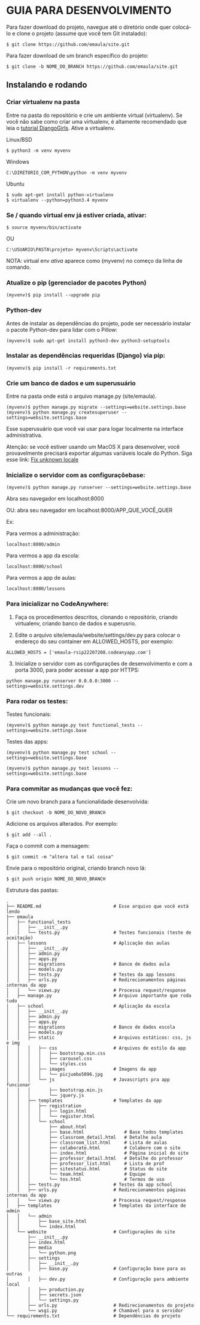 # GUIA PARA DESENVOLVIMENTO

Para fazer download do projeto, navegue até o diretório onde quer colocá-lo e clone o projeto (assume que você tem Git instalado):
```
$ git clone https://github.com/emaula/site.git
```

Para fazer download de um branch específico do projeto:
```
$ git clone -b NOME_DO_BRANCH https://github.com/emaula/site.git
```

## Instalando e rodando

### Criar virtualenv na pasta
Entre na pasta do repositório e crie um ambiente virtual (virtualenv). Se você não sabe como criar uma virtualenv, é altamente recomendado que leia o [tutorial DjangoGirls](http://tutorial.djangogirls.org/pt/django_installation/). Ative a virtualenv.

Linux/BSD
```
$ python3 -m venv myvenv
```

Windows
```
C:\DIRETORIO_COM_PYTHON\python -m venv myvenv
```

Ubuntu
```
$ sudo apt-get install python-virtualenv
$ virtualenv --python=python3.4 myvenv
```

### Se / quando virtual env já estiver criada, ativar:
```
$ source myvenv/bin/activate
```
OU
```
C:\USUARIO\PASTA\projeto> myvenv\Scripts\activate
```

NOTA: virtual env *ativa* aparece como (myvenv) no começo da linha de comando.


### Atualize o pip (gerenciador de pacotes Python)
```
(myvenv)$ pip install --upgrade pip
```

### Python-dev
Antes de instalar as dependências do projeto, pode ser necessário instalar o pacote Python-dev para lidar com o Pillow:
```
(myvenv)$ sudo apt-get install python3-dev python3-setuptools
```


### Instalar as dependências requeridas (Django) via pip:
```
(myvenv)$ pip install -r requirements.txt
```

### Crie um banco de dados e um superusuário
Entre na pasta onde está o arquivo manage.py (site/emaula).
```
(myvenv)$ python manage.py migrate --settings=website.settings.base
(myvenv)$ python manage.py createsuperuser --settings=website.settings.base
```

Esse superusuário que você vai usar para logar localmente na interface administrativa.

Atenção: se você estiver usando um MacOS X para desenvolver, você provavelmente precisará exportar algumas variáveis locale do Python. Siga esse link: [Fix unknown locale](http://patrick.arminio.info/fix-valueerror-unknown-locale-utf8/)

###  Inicialize o servidor com as configuraçõebase:
```
(myvenv)$ python manage.py runserver --settings=website.settings.base
```
Abra seu navegador em localhost:8000

OU: abra seu navegador em localhost:8000/APP_QUE_VOCÊ_QUER

Ex:

Para vermos a administração:
```
localhost:8000/admin
```

Para vermos a app da escola:
```
localhost:8000/school
```

Para vermos a app de aulas:
```
localhost:8000/lessons
```


### Para inicializar no CodeAnywhere:
1. Faça os procedimentos descritos, clonando o repositório, criando virtualenv, criando banco de dados e superusrio.


2. Edite o arquivo site/emaula/website/settings/dev.py para colocar o endereço do seu container em ALLOWED_HOSTS, por exemplo:
```
ALLOWED_HOSTS = ['emaula-rsip22207208.codeanyapp.com']
```

3. Inicialize o servidor com as configurações de desenvolvimento e com a porta 3000, para poder acessar a app por HTTPS:

```
python manage.py runserver 0.0.0.0:3000 --settings=website.settings.dev
```

### Para rodar os testes:

Testes funcionais:

```
(myvenv)$ python manage.py test functional_tests --settings=website.settings.base
```

Testes das apps:

```
(myvenv)$ python manage.py test school --settings=website.settings.base

(myvenv)$ python manage.py test lessons --settings=website.settings.base
```

### Para commitar as mudanças que você fez:

Crie um novo branch para a funcionalidade desenvolvida:
```
$ git checkout -b NOME_DO_NOVO_BRANCH
```

Adicione os arquivos alterados. Por exemplo:
```
$ git add --all .
```

Faça o commit com a mensagem:
```
$ git commit -m "altera tal e tal coisa"

```

Envie para o repositório original, criando branch novo lá:
```
$ git push origin NOME_DO_NOVO_BRANCH
```


Estrutura das pastas:
```
.
├── README.md                           # Esse arquivo que você está lendo
├── emaula
│   ├── functional_tests                
│   │   ├── __init__.py
│   │   └── tests.py                    # Testes funcionais (teste de aceitação)
│   ├── lessons                         # Aplicação das aulas
│   │   ├── __init__.py
│   │   ├── admin.py
│   │   ├── apps.py
│   │   ├── migrations                  # Banco de dados aula
│   │   ├── models.py
│   │   ├── tests.py                    # Testes da app lessons
│   │   ├── urls.py                     # Redirecionamentos páginas internas da app
│   │   └── views.py                    # Processa request/response
│   ├── manage.py                       # Arquivo importante que roda tudo
│   ├── school                          # Aplicação da escola
│   │   ├── __init__.py
│   │   ├── admin.py
│   │   ├── apps.py
│   │   ├── migrations                  # Banco de dados escola
│   │   ├── models.py
│   │   ├── static                      # Arquivos estáticos: css, js e img
│   │   │   ├── css                     # Arquivos de estilo da app
│   │   │   │   ├── bootstrap.min.css
│   │   │   │   ├── carousel.css
│   │   │   │   └── styles.css
│   │   │   ├── images                  # Imagens da app
│   │   │   │   └── picjumbo5096.jpg
│   │   │   └── js                      # Javascripts pra app funcionar
│   │   │       ├── bootstrap.min.js
│   │   │       └── jquery.js
│   │   ├── templates                   # Templates da app
│   │   │   ├── registration
│   │   │   │   ├── login.html
│   │   │   │   └── register.html
│   │   │   └── school
│   │   │       ├── about.html
│   │   │       ├── base.html               # Base todos templates
│   │   │       ├── classroom_detail.html   # Detalhe aula
│   │   │       ├── classroom_list.html     # Lista de aulas
│   │   │       ├── colaborate.html         # Colabore com o site
│   │   │       ├── index.html              # Página inicial do site
│   │   │       ├── professor_detail.html   # Detalhe do professor
│   │   │       ├── professor_list.html     # Lista de prof
│   │   │       ├── sitestatus.html         # Status do site
│   │   │       └── team.html               # Equipe
│   │   │       └── tos.html                # Termos de uso
│   │   ├── tests.py                    # Testes da app school
│   │   ├── urls.py                     # Redirecionamentos páginas internas da app
│   │   └── views.py                    # Processa request/response
│   ├── templates                       # Templates da interface de admin
│   │   └── admin
│   │       ├── base_site.html
│   │       └── index.html
│   └── website                         # Configurações do site
│       ├── __init__.py
│       ├── index.html
│       ├── media
│       │   └── python.png
│       ├── settings
│       │   ├── __init__.py
│       │   ├── base.py                 # Configuração base para as outras
│       │   ├── dev.py                  # Configuração para ambiente local
│       │   ├── production.py
│       │   ├── secrets.json
│       │   └── settings.py
│       ├── urls.py                     # Redirecionamentos do projeto
│       └── wsgi.py                     # Chamável para o servidor
└── requirements.txt                    # Dependências do projeto
```
